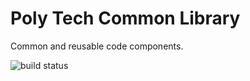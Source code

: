# Poly Tech Common Library
Common and reusable code components.

![build status](https://pink-hair.visualstudio.com/_apis/public/build/definitions/d173c6ad-24d6-49fa-948d-5e3bc58c4313/2/badge)